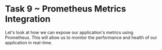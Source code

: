 # Task 9 ~ Prometheus Metrics Integration

Let's look at how we can expose our application's metrics using Prometheus. This will allow us to monitor the performance 
and health of our application in real-time.
